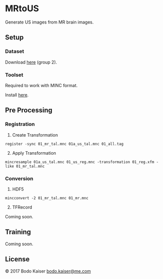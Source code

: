 # MRtoUS

Generate US images from MR brain images.

## Setup

### Dataset

Download [here](http://www.bic.mni.mcgill.ca/%7Elaurence/data/data.html) (group 2).

### Toolset

Required to work with MINC format.

Install [here](http://bic-mni.github.io).

## Pre Processing

### Registration

1. Create Transformation

`register -sync 01_mr_tal.mnc 01a_us_tal.mnc 01_all.tag`

2. Apply Transformation

`mincresample 01a_us_tal.mnc 01_us_reg.mnc -transformation 01_reg.xfm -like 01_mr_tal.mnc`

### Conversion

1. HDF5

`mincconvert -2 01_mr_tal.mnc 01_mr.mnc`

2. TFRecord

Coming soon.

## Training

Coming soon.

## License

© 2017 Bodo Kaiser <bodo.kaiser@me.com>

